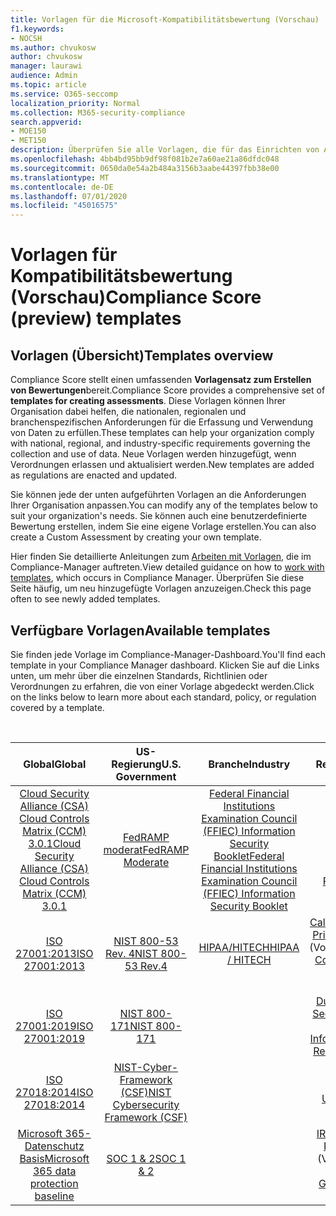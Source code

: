 ```yaml
---
title: Vorlagen für die Microsoft-Kompatibilitätsbewertung (Vorschau)
f1.keywords:
- NOCSH
ms.author: chvukosw
author: chvukosw
manager: laurawi
audience: Admin
ms.topic: article
ms.service: O365-seccomp
localization_priority: Normal
ms.collection: M365-security-compliance
search.appverid:
- MOE150
- MET150
description: Überprüfen Sie alle Vorlagen, die für das Einrichten von Assessments in Microsoft Compliance Score (Preview) verwendet werden können.
ms.openlocfilehash: 4bb4bd95bb9df98f081b2e7a60ae21a86dfdc048
ms.sourcegitcommit: 0650da0e54a2b484a3156b3aabe44397fbb38e00
ms.translationtype: MT
ms.contentlocale: de-DE
ms.lasthandoff: 07/01/2020
ms.locfileid: "45016575"
---
```

# <a name="compliance-score-preview-templates"></a><span data-ttu-id="41ce6-103">Vorlagen für Kompatibilitätsbewertung (Vorschau)</span><span class="sxs-lookup"><span data-stu-id="41ce6-103">Compliance Score (preview) templates</span></span>

## <a name="templates-overview"></a><span data-ttu-id="41ce6-104">Vorlagen (Übersicht)</span><span class="sxs-lookup"><span data-stu-id="41ce6-104">Templates overview</span></span>

<span data-ttu-id="41ce6-105">Compliance Score stellt einen umfassenden **Vorlagensatz zum Erstellen von Bewertungen**bereit.</span><span class="sxs-lookup"><span data-stu-id="41ce6-105">Compliance Score provides a comprehensive set of **templates for creating assessments**.</span></span> <span data-ttu-id="41ce6-106">Diese Vorlagen können Ihrer Organisation dabei helfen, die nationalen, regionalen und branchenspezifischen Anforderungen für die Erfassung und Verwendung von Daten zu erfüllen.</span><span class="sxs-lookup"><span data-stu-id="41ce6-106">These templates can help your organization comply with national, regional, and industry-specific requirements governing the collection and use of data.</span></span> <span data-ttu-id="41ce6-107">Neue Vorlagen werden hinzugefügt, wenn Verordnungen erlassen und aktualisiert werden.</span><span class="sxs-lookup"><span data-stu-id="41ce6-107">New templates are added as regulations are enacted and updated.</span></span>

<span data-ttu-id="41ce6-108">Sie können jede der unten aufgeführten Vorlagen an die Anforderungen Ihrer Organisation anpassen.</span><span class="sxs-lookup"><span data-stu-id="41ce6-108">You can modify any of the templates below to suit your organization's needs.</span></span> <span data-ttu-id="41ce6-109">Sie können auch eine benutzerdefinierte Bewertung erstellen, indem Sie eine eigene Vorlage erstellen.</span><span class="sxs-lookup"><span data-stu-id="41ce6-109">You can also create a Custom Assessment by creating your own template.</span></span> 

<span data-ttu-id="41ce6-110">Hier finden Sie detaillierte Anleitungen zum [Arbeiten mit Vorlagen](working-with-compliance-manager.md#templates), die im Compliance-Manager auftreten.</span><span class="sxs-lookup"><span data-stu-id="41ce6-110">View detailed guidance on how to [work with templates](working-with-compliance-manager.md#templates), which occurs in Compliance Manager.</span></span> <span data-ttu-id="41ce6-111">Überprüfen Sie diese Seite häufig, um neu hinzugefügte Vorlagen anzuzeigen.</span><span class="sxs-lookup"><span data-stu-id="41ce6-111">Check this page often to see newly added templates.</span></span>

## <a name="available-templates"></a><span data-ttu-id="41ce6-112">Verfügbare Vorlagen</span><span class="sxs-lookup"><span data-stu-id="41ce6-112">Available templates</span></span>

<span data-ttu-id="41ce6-113">Sie finden jede Vorlage im Compliance-Manager-Dashboard.</span><span class="sxs-lookup"><span data-stu-id="41ce6-113">You'll find each template in your Compliance Manager dashboard.</span></span> <span data-ttu-id="41ce6-114">Klicken Sie auf die Links unten, um mehr über die einzelnen Standards, Richtlinien oder Verordnungen zu erfahren, die von einer Vorlage abgedeckt werden.</span><span class="sxs-lookup"><span data-stu-id="41ce6-114">Click on the links below to learn more about each standard, policy, or regulation covered by a template.</span></span>

<br>

| <span data-ttu-id="41ce6-115">Global</span><span class="sxs-lookup"><span data-stu-id="41ce6-115">Global</span></span> |<span data-ttu-id="41ce6-116">US-Regierung</span><span class="sxs-lookup"><span data-stu-id="41ce6-116">U.S. Government</span></span>| <span data-ttu-id="41ce6-117">Branche</span><span class="sxs-lookup"><span data-stu-id="41ce6-117">Industry</span></span>|<span data-ttu-id="41ce6-118">Regional</span><span class="sxs-lookup"><span data-stu-id="41ce6-118">Regional</span></span>|
| :---: |:---:|:---:|:---:|
|[<span data-ttu-id="41ce6-119">Cloud Security Alliance (CSA) Cloud Controls Matrix (CCM) 3.0.1</span><span class="sxs-lookup"><span data-stu-id="41ce6-119">Cloud Security Alliance (CSA) Cloud Controls Matrix (CCM) 3.0.1</span></span>](offering-csa-star-attestation.md) | [<span data-ttu-id="41ce6-120">FedRAMP moderat</span><span class="sxs-lookup"><span data-stu-id="41ce6-120">FedRAMP Moderate</span></span>](offering-fedramp.md)| [<span data-ttu-id="41ce6-121">Federal Financial Institutions Examination Council (FFIEC) Information Security Booklet</span><span class="sxs-lookup"><span data-stu-id="41ce6-121">Federal Financial Institutions Examination Council (FFIEC) Information Security Booklet</span></span>](offering-ffiec-us.md) |[<span data-ttu-id="41ce6-122">Brasilien – allgemeine Datenschutz Gesetze (LGPD)</span><span class="sxs-lookup"><span data-stu-id="41ce6-122">Brazil General Data Protection Law (LGPD)</span></span>](https://go.microsoft.com/fwlink/?linkid=2115387) |
|[<span data-ttu-id="41ce6-123">ISO 27001:2013</span><span class="sxs-lookup"><span data-stu-id="41ce6-123">ISO 27001:2013</span></span>](https://go.microsoft.com/fwlink/?linkid=2109073) | [<span data-ttu-id="41ce6-124">NIST 800-53 Rev. 4</span><span class="sxs-lookup"><span data-stu-id="41ce6-124">NIST 800-53 Rev.4</span></span>](https://go.microsoft.com/fwlink/?linkid=2109075) | [<span data-ttu-id="41ce6-125">HIPAA/HITECH</span><span class="sxs-lookup"><span data-stu-id="41ce6-125">HIPAA / HITECH</span></span>](offering-hipaa-hitech.md) | <span data-ttu-id="41ce6-126">[California Consumer Privacy Act (CCPA)](offering-ccpa.md) (Vorschau)</span><span class="sxs-lookup"><span data-stu-id="41ce6-126">[California Consumer Privacy Act (CCPA)](offering-ccpa.md) (preview)</span></span>
|[<span data-ttu-id="41ce6-127">ISO 27001:2019</span><span class="sxs-lookup"><span data-stu-id="41ce6-127">ISO 27001:2019</span></span>](offering-iso-27701.md)  | [<span data-ttu-id="41ce6-128">NIST 800-171</span><span class="sxs-lookup"><span data-stu-id="41ce6-128">NIST 800-171</span></span>](offering-nist-sp-800-171.md)|  | [<span data-ttu-id="41ce6-129">Dubai Information Security Resolution (DGISR)</span><span class="sxs-lookup"><span data-stu-id="41ce6-129">Dubai Information Security Resolution (DGISR)</span></span>](https://go.microsoft.com/fwlink/?linkid=2131193) |
| [<span data-ttu-id="41ce6-130">ISO 27018:2014</span><span class="sxs-lookup"><span data-stu-id="41ce6-130">ISO 27018:2014</span></span>](offering-iso-27018.md) | [<span data-ttu-id="41ce6-131">NIST-Cyber-Framework (CSF)</span><span class="sxs-lookup"><span data-stu-id="41ce6-131">NIST Cybersecurity Framework (CSF)</span></span>](offering-nist-csf.md) |  |[<span data-ttu-id="41ce6-132">Dsgvo der Europäischen Union</span><span class="sxs-lookup"><span data-stu-id="41ce6-132">European Union GDPR</span></span>](gdpr.md) |
| [<span data-ttu-id="41ce6-133">Microsoft 365-Datenschutz Basis</span><span class="sxs-lookup"><span data-stu-id="41ce6-133">Microsoft 365 data protection baseline</span></span>](compliance-score-methodology.md#initial-score-based-on-microsoft-365-data-protection-baseline) | [<span data-ttu-id="41ce6-134">SOC 1 & 2</span><span class="sxs-lookup"><span data-stu-id="41ce6-134">SOC 1 & 2</span></span>](offering-soc.md) |  | <span data-ttu-id="41ce6-135">[IRAP/australische Regierung ISM](offering-ccsl-irap-australia.md) (Vorschau)</span><span class="sxs-lookup"><span data-stu-id="41ce6-135">[IRAP / Australian Government ISM](offering-ccsl-irap-australia.md) (preview)</span></span> |